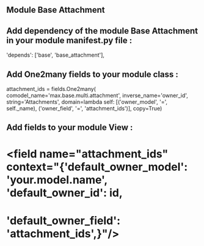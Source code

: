 Module Base Attachment
----------------------


Add dependency of the module Base Attachment in your module __manifest__.py file :
----------------------------------------------------------------------------------
'depends': ['base', 'base_attachment'],


Add One2many fields to your module class :
------------------------------------------

attachment_ids = fields.One2many( comodel_name='max.base.multi.attachment', inverse_name='owner_id', string='Attachments', domain=lambda self: [('owner_model', '=', self._name), ('owner_field', '=', 'attachment_ids')], copy=True)


Add fields to your module View :
--------------------------------
# <field name="attachment_ids" context="{'default_owner_model': 'your.model.name', 'default_owner_id': id,
# 'default_owner_field': 'attachment_ids',}"/>


